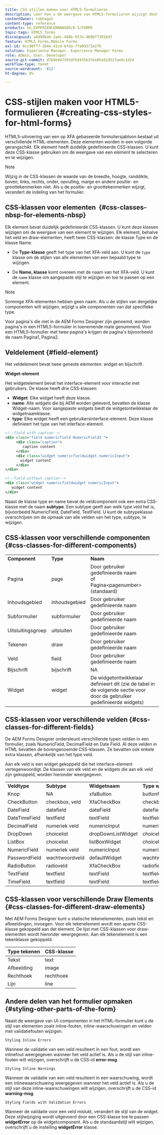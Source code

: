 ```yaml
---
title: CSS-stijlen maken voor HTML5-formulieren
description: Leer hoe u de weergave van HTML5-formulieren wijzigt door de CSS-klasse te wijzigen die is gekoppeld aan het HTML-formulierelement.
contentOwner: robhagat
content-type: reference
products: SG_EXPERIENCEMANAGER/6.5/FORMS
topic-tags: hTML5_forms
discoiquuid: a8d986ab-2a4c-488b-957e-4606f7391bd3
feature: HTML5 Forms,Mobile Forms
exl-id: 8cc90ff7-284e-41cd-bfda-7fa09371e270
solution: Experience Manager, Experience Manager Forms
role: Admin, User, Developer
source-git-commit: d7b9e947503df58435b3fee85a92d51fae8c1d2d
workflow-type: tm+mt
source-wordcount: '812'
ht-degree: 0%

---
```


# CSS-stijlen maken voor HTML5-formulieren {#creating-css-styles-for-html-forms}

HTML5-uitvoering van een op XFA gebaseerde formuliersjabloon bestaat uit verschillende HTML-elementen. Deze elementen worden in een volgorde gerangschikt. Elk element heeft duidelijk gedefinieerde CSS-klassen. U kunt deze CSS-klasse gebruiken om de weergave van een element te selecteren en te wijzigen.

>[!NOTE]
>
>Wijzig in de CSS-klassen de waarde van de breedte, hoogte, randdikte, boven, links, rechts, onder, opvulling, marge en andere positie- en groottekenmerken niet. Als u de positie- en groottekenmerken wijzigt, verandert de indeling van het formulier.

## CSS-klassen voor elementen  {#css-classes-nbsp-for-elements-nbsp}

Elk element bevat duidelijk gedefinieerde CSS-klassen. U kunt deze klassen wijzigen om de weergave van een element te wijzigen. Elk element, behalve het veld en draw-elementen, heeft twee CSS-klassen: de klasse Type en de klasse Name.

* De **Type-klasse** geeft het type van het XFA-veld aan. U kunt de `type` klasse om de stijlen van alle elementen van een bepaald type te wijzigen.

* De **Name, klasse** komt overeen met de naam van het XFA-veld. U kunt de `name` klasse om aangepaste stijl te wijzigen en toe te passen op een element.

>[!NOTE]
>
>Sommige XFA-elementen hebben geen naam. Als u de stijlen van dergelijke componenten wilt wijzigen, wijzigt u alle componenten van dat specifieke type.

Voor pagina&#39;s die niet in de AEM Forms Designer zijn genoemd, worden pagina&#39;s in een HTML5-formulier in toenemende mate genummerd. Voor een HTML5-formulier met twee pagina&#39;s krijgen de pagina&#39;s bijvoorbeeld de naam Pagina1, Pagina2.

## Veldelement {#field-element}

Het veldelement bevat twee geneste elementen: widget en bijschrift.

**Widget-element**

Het widgetelement bevat het interface-element voor interactie met gebruikers. De klasse heeft drie CSS-klassen:

* **Widget**: Elke widget heeft deze klasse.
* **name**: Alle widgets die bij AEM worden geleverd, bevatten de klasse Widget-naam. Voor aangepaste widgets biedt de widgetontwikkelaar de widgetnaamklasse.
* **type**: Elke widget heeft een gebruikersinterface-element. Deze klasse definieert het type van het interface-element.

```xml
<!--field with caption-->
<div class="field numericfield NumericField3 ">
     <div class="caption">
        caption content
     </div>
     <div class="widget numericfieldwidget numericInput">
       widget content
     </div>
</div>

<!--field without caption-->
<div class="widget numericfieldwidget numericInput">
   widget content
</div>
```

Naast de klasse type en name bevat de veldcomponent ook een extra CSS-klasse met de naam **subtype**. Een subtype geeft aan welk type veld het is, bijvoorbeeld NumericField, DateField, TextField. U kunt de subtypeklasse overschrijven om de opmaak van alle velden van het type, subtype, te wijzigen.

## CSS-klassen voor verschillende componenten {#css-classes-for-different-components}

<table>
 <tbody>
  <tr>
   <td><strong>Component</strong></td>
   <td><strong>Type</strong></td>
   <td><strong>Naam</strong></td>
  </tr>
  <tr>
   <td>Pagina</td>
   <td>page</td>
   <td>Door gebruiker gedefinieerde naam<br /> of<br /> Pagina&lt;pagenumber&gt; (standaard)</td>
  </tr>
  <tr>
   <td>Inhoudsgebied</td>
   <td>inhoudsgebied</td>
   <td>Door gebruiker gedefinieerde naam</td>
  </tr>
  <tr>
   <td>Subformulier</td>
   <td>subformulier</td>
   <td>Door gebruiker gedefinieerde naam</td>
  </tr>
  <tr>
   <td>Uitsluitingsgroep</td>
   <td>uitsluiten</td>
   <td>Door gebruiker gedefinieerde naam</td>
  </tr>
  <tr>
   <td>Tekenen</td>
   <td>draw</td>
   <td>Door gebruiker gedefinieerde naam</td>
  </tr>
  <tr>
   <td>Veld</td>
   <td>field</td>
   <td>Door gebruiker gedefinieerde naam</td>
  </tr>
  <tr>
   <td>Bijschrift</td>
   <td>bijschrift</td>
   <td>NA</td>
  </tr>
  <tr>
   <td>Widget</td>
   <td>widget</td>
   <td>De widgetontwikkelaar definieert dit (zie de tabel in de volgende sectie voor door de gebruiker gedefinieerde widgets)</td>
  </tr>
 </tbody>
</table>

## CSS-klassen voor verschillende velden {#css-classes-for-different-fields}

De AEM Forms Designer ondersteunt verschillende typen velden in een formulier, zoals NumericField, DecimalField en Date Field. Al deze velden in HTML bevatten de bovengenoemde CSS-klassen. Ze bevatten ook enkele extra klassen, afhankelijk van het type veld.

Aan elk veld is een widget gekoppeld die het interface-element vertegenwoordigt. De klassen van elk veld en de widgets die aan elk veld zijn gekoppeld, worden hieronder weergegeven.

<table>
 <tbody>
  <tr>
   <td><strong>Veldtype</strong></td>
   <td><strong>Subtype</strong></td>
   <td><strong>Widgetnaam</strong></td>
   <td><strong>Type widget</strong></td>
   <td><strong>HTML UI-tag</strong></td>
  </tr>
  <tr>
   <td>Knop<br type="_moz" /> </td>
   <td>NA</td>
   <td>xfaButton<br type="_moz" /> </td>
   <td>buttonfieldwidget<br type="_moz" /> </td>
   <td>input type=button<br type="_moz" /> </td>
  </tr>
  <tr>
   <td>CheckButton<br type="_moz" /> </td>
   <td>checkbox, veld<br /> </td>
   <td>XfaCheckBox<br type="_moz" /> </td>
   <td>checkbox-widget<br type="_moz" /> </td>
   <td>invoertype=checkbox<br type="_moz" /> </td>
  </tr>
  <tr>
   <td>DateField<br type="_moz" /> </td>
   <td>datefield<br type="_moz" /> </td>
   <td>dateField<br type="_moz" /> </td>
   <td>datefieldwidget<br type="_moz" /> </td>
   <td>invoertype=text<br type="_moz" /> </td>
  </tr>
  <tr>
   <td>DateTimeField<br type="_moz" /> </td>
   <td>textfield<br type="_moz" /> </td>
   <td>textField<br type="_moz" /> </td>
   <td>textfield-widget</td>
   <td>invoertype=text<br type="_moz" /> </td>
  </tr>
  <tr>
   <td>DecimalField<br type="_moz" /> </td>
   <td>numeriek veld<br type="_moz" /> </td>
   <td>numericInput<br type="_moz" /> </td>
   <td>numericfieldwidget<br type="_moz" /> </td>
   <td>invoertype=text<br type="_moz" /> </td>
  </tr>
  <tr>
   <td>DropDown<br type="_moz" /> </td>
   <td>choicelist<br type="_moz" /> </td>
   <td>dropDownListWidget<br type="_moz" /> </td>
   <td>choicelistwidget<br type="_moz" /> </td>
   <td>selecteren</td>
  </tr>
  <tr>
   <td>ListBox<br type="_moz" /> </td>
   <td>choicelist<br type="_moz" /> </td>
   <td>listBoxWidget<br type="_moz" /> </td>
   <td>choicelistwidget<br type="_moz" /> </td>
   <td>ol</td>
  </tr>
  <tr>
   <td>NumericField<br type="_moz" /> </td>
   <td>numeriek veld<br type="_moz" /> </td>
   <td>numericInput<br type="_moz" /> </td>
   <td>numericfieldwidget<br type="_moz" /> </td>
   <td>invoertype=text<br type="_moz" /> </td>
  </tr>
  <tr>
   <td>PasswordField<br type="_moz" /> </td>
   <td>wachtwoordveld<br type="_moz" /> </td>
   <td>defaultWidget<br type="_moz" /> </td>
   <td>wachtwoordwidget<br type="_moz" /> </td>
   <td>input type=password<br type="_moz" /> </td>
  </tr>
  <tr>
   <td>RadioButton<br type="_moz" /> </td>
   <td>radioveld<br type="_moz" /> </td>
   <td>XfaCheckBox<br type="_moz" /> </td>
   <td>radiofieldwidget<br type="_moz" /> </td>
   <td>invoertype=radio<br type="_moz" /> </td>
  </tr>
  <tr>
   <td>TextField<br type="_moz" /> </td>
   <td>textfield<br type="_moz" /> </td>
   <td>textField<br type="_moz" /> </td>
   <td>textfield-widget<br type="_moz" /> </td>
   <td>invoertype=text<br type="_moz" /> </td>
  </tr>
  <tr>
   <td>TimeField<br type="_moz" /> </td>
   <td>textfield<br type="_moz" /> </td>
   <td>textField<br type="_moz" /> </td>
   <td>textfield-widget<br type="_moz" /> </td>
   <td>invoertype=text<br type="_moz" /> </td>
  </tr>
 </tbody>
</table>

## CSS-klassen voor verschillende Draw Elements {#css-classes-for-different-draw-elements}

Met AEM Forms Designer kunt u statische tekenelementen, zoals tekst en afbeeldingen, invoegen. Voor elk tekenelement wordt een aparte CSS-klasse gekoppeld aan dat element. De lijst met CSS-klassen voor draw-elementen wordt hieronder weergegeven. Aan elk tekenelement is een tekenklasse gekoppeld.

| **Type tekenen** | **CSS-klasse** |
|---|---|
| Tekst | text |
| Afbeelding | image |
| Rechthoek | rechthoek |
| Lijn | line |

## Andere delen van het formulier opmaken {#styling-other-parts-of-the-form}

Naast de weergave van UI-componenten in het HTML-formulier kunt u de stijl van elementen zoals inline-fouten, inline-waarschuwingen en velden met validatiefouten wijzigen.

`Styling Inline Errors`

Wanneer de validatie van een veld resulteert in een fout, wordt een inlinefout weergegeven wanneer het veld actief is. Als u de stijl van inline-fouten wilt wijzigen, overschrijft u de CSS-id **error-msg**.

`Styling Inline Warnings`

Wanneer de validatie van een veld resulteert in een waarschuwing, wordt een inlinewaarschuwing weergegeven wanneer het veld actief is. Als u de stijl van deze inline-waarschuwingen wilt wijzigen, overschrijft u de CSS-id **warning-msg**.

`Styling Fields with Validation Errors`

Wanneer de validatie voor een veld mislukt, verandert de stijl van de widget. Deze stijlwijziging wordt uitgevoerd door een CSS-klasse toe te passen **widgetError** op de widgetcomponent. Als u de standaardstijl wilt wijzigen, overschrijft u de instelling **widgetError** klasse.
